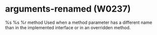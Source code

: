 # arguments-renamed (W0237)

%s %s %r method Used when a method parameter has a different name than
in the implemented interface or in an overridden method.
